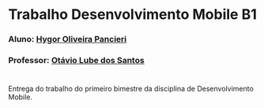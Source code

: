 # Trabalho Desenvolvimento Mobile B1

### Aluno: [Hygor Oliveira Pancieri](https://github.com/HPancieri)
### Professor: [Otávio Lube dos Santos](https://github.com/otaviolube)

#

Entrega do trabalho do primeiro bimestre da disciplina de Desenvolvimento Mobile.<br>

